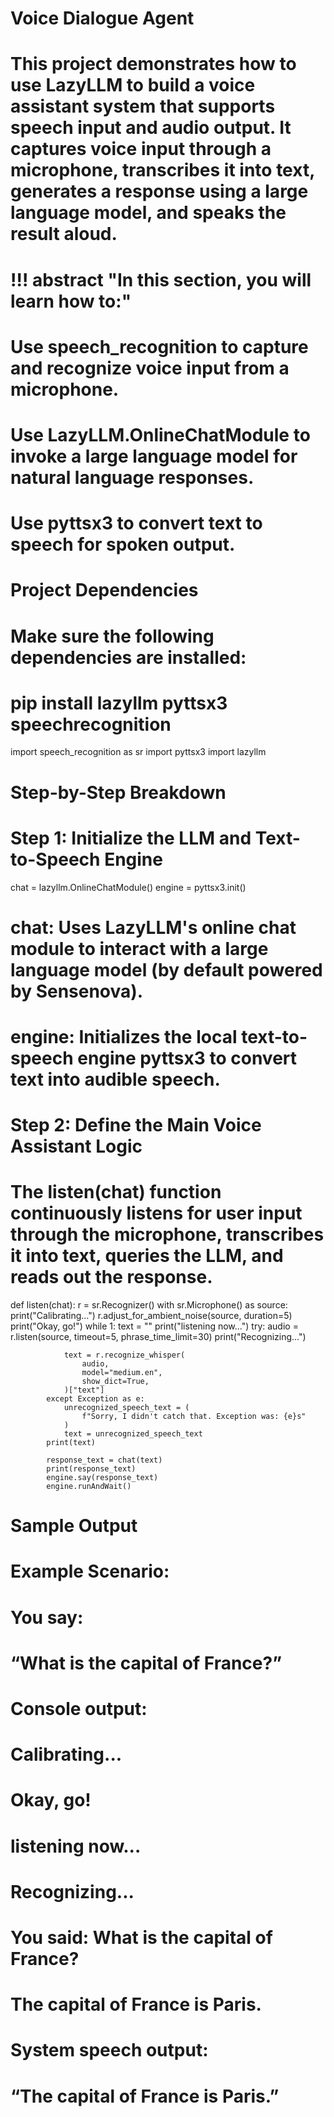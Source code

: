 # Voice Dialogue Agent
# This project demonstrates how to use LazyLLM to build a voice assistant system that supports speech input and audio output. It captures voice input through a microphone, transcribes it into text, generates a response using a large language model, and speaks the result aloud.

# !!! abstract "In this section, you will learn how to:"
# Use speech_recognition to capture and recognize voice input from a microphone.
# Use LazyLLM.OnlineChatModule to invoke a large language model for natural language responses.
# Use pyttsx3 to convert text to speech for spoken output.

# Project Dependencies
# Make sure the following dependencies are installed:
# pip install lazyllm pyttsx3 speechrecognition

import speech_recognition as sr
import pyttsx3
import lazyllm

# Step-by-Step Breakdown
# Step 1: Initialize the LLM and Text-to-Speech Engine

chat = lazyllm.OnlineChatModule()
engine = pyttsx3.init()

# chat: Uses LazyLLM's online chat module to interact with a large language model (by default powered by Sensenova).
# engine: Initializes the local text-to-speech engine pyttsx3 to convert text into audible speech.

# Step 2: Define the Main Voice Assistant Logic
# The listen(chat) function continuously listens for user input through the microphone, transcribes it into text, queries the LLM, and reads out the response.

def listen(chat):
    r = sr.Recognizer()
    with sr.Microphone() as source:
        print("Calibrating...")
        r.adjust_for_ambient_noise(source, duration=5)
        print("Okay, go!")
        while 1:
            text = ""
            print("listening now...")
            try:
                audio = r.listen(source, timeout=5, phrase_time_limit=30)
                print("Recognizing...")

                text = r.recognize_whisper(
                    audio,
                    model="medium.en",
                    show_dict=True,
                )["text"]
            except Exception as e:
                unrecognized_speech_text = (
                    f"Sorry, I didn't catch that. Exception was: {e}s"
                )
                text = unrecognized_speech_text
            print(text)

            response_text = chat(text)
            print(response_text)
            engine.say(response_text)
            engine.runAndWait()

# Sample Output

# Example Scenario:

# You say:
# “What is the capital of France?”

# Console output:
# Calibrating...
# Okay, go!
# listening now...
# Recognizing...
# You said: What is the capital of France?
# The capital of France is Paris.

# System speech output:
# “The capital of France is Paris.”